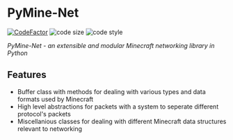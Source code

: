 # PyMine-Net
[![CodeFactor](https://www.codefactor.io/repository/github/py-mine/pymine-net/badge)](https://www.codefactor.io/repository/github/py-mine/pymine-net)
![code size](https://img.shields.io/github/languages/code-size/py-mine/PyMine-Net?color=0FAE6E)
![code style](https://img.shields.io/badge/code%20style-black-000000.svg)

*PyMine-Net - an extensible and modular Minecraft networking library in Python*

## Features
- Buffer class with methods for dealing with various types and data formats used by Minecraft
- High level abstractions for packets with a system to seperate different protocol's packets
- Miscellanious classes for dealing with different Minecraft data structures relevant to networking
